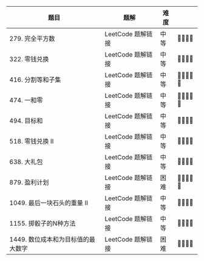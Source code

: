 

| 题目 | 题解 | 难度 |  |
| --- | --- | --- | --- |
| 279. 完全平方数 | LeetCode 题解链接 | 中等 | 🤩🤩🤩🤩 |
| 322. 零钱兑换 | LeetCode 题解链接 | 中等 | 🤩🤩🤩🤩 |
| 416. 分割等和子集 | LeetCode 题解链接 | 中等 | 🤩🤩🤩🤩🤩 |
| 474. 一和零 | LeetCode 题解链接 | 中等 | 🤩🤩🤩🤩🤩 |
| 494. 目标和 | LeetCode 题解链接 | 中等 | 🤩🤩🤩🤩 |
| 518. 零钱兑换 II | LeetCode 题解链接 | 中等 | 🤩🤩🤩🤩 |
| 638. 大礼包 | LeetCode 题解链接 | 中等 | 🤩🤩🤩🤩 |
| 879. 盈利计划 | LeetCode 题解链接 | 困难 | 🤩🤩🤩🤩🤩 |
| 1049. 最后一块石头的重量 II | LeetCode 题解链接 | 中等 | 🤩🤩🤩🤩 |
| 1155. 掷骰子的N种方法 | LeetCode 题解链接 | 中等 | 🤩🤩🤩🤩 |
| 1449. 数位成本和为目标值的最大数字 | LeetCode 题解链接 | 困难 | 🤩🤩🤩🤩 |
